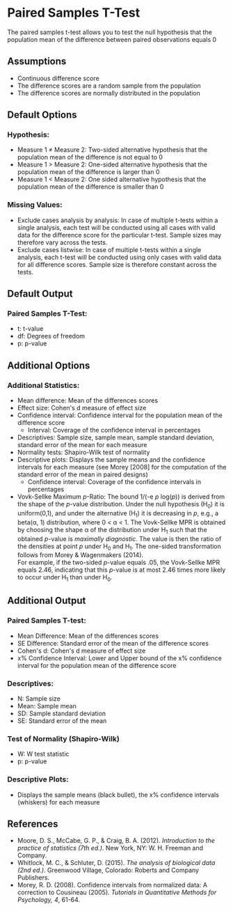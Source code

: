 Paired Samples T-Test
==========================

The paired samples t-test allows you to test the null hypothesis that the population mean of the difference between paired observations equals 0

Assumptions
-----------
- Continuous difference score
- The difference scores are a random sample from the population
- The difference scores are normally distributed in the population

Default Options
-------
### Hypothesis:
- Measure 1 &ne; Measure 2: Two-sided alternative hypothesis that the population mean of the difference is not equal to 0
- Measure 1 &gt; Measure 2: One-sided alternative hypothesis that the population mean of the difference is larger than 0
- Measure 1 &lt; Measure 2: One sided alternative hypothesis that the population mean of the difference is smaller than 0

### Missing Values:
 - Exclude cases analysis by analysis: In case of multiple t-tests within a single analysis, each test will be conducted using all cases with valid data for the difference score for the
  particular t-test. Sample sizes may therefore vary across the tests.
 - Exclude cases listwise: In case of multiple t-tests within a single analysis, each t-test will be conducted using only cases with valid data for all difference scores.
 Sample size is therefore constant across the tests.

Default Output
-------

### Paired Samples T-Test:
- t: t-value
- df: Degrees of freedom
- p: p-value

Additional Options
-------
### Additional Statistics:
- Mean difference: Mean of the differences scores
- Effect size: Cohen's d measure of effect size
- Confidence interval: Confidence interval for the population mean of the difference score
  - Interval: Coverage of the confidence interval in percentages
- Descriptives: Sample size, sample mean, sample standard deviation, standard error of the mean for each measure
- Normality tests: Shapiro-Wilk test of normality
- Descriptive plots: Displays the sample means and the confidence intervals for each measure (see Morey [2008] for the computation of the standard error of the mean in paired designs)
  - Confidence interval: Coverage of the confidence intervals in percentages
- Vovk-Sellke Maximum *p*-Ratio: The bound 1/(-e *p* log(*p*)) is derived from the shape of the *p*-value distribution. Under the null hypothesis (H<sub>0</sub>) it is uniform(0,1), and under the alternative (H<sub>1</sub>) it is decreasing in *p*, e.g., a beta(&#945;, 1) distribution, where 0 < &#945; < 1. The Vovk-Sellke MPR is obtained by choosing the shape &#945; of the distribution under H<sub>1</sub> such that the obtained *p*-value is *maximally diagnostic*. The value is then the ratio of the densities at point *p* under H<sub>0</sub> and H<sub>1</sub>. The one-sided transformation follows from Morey & Wagenmakers (2014).  
For example, if the two-sided *p*-value equals .05, the Vovk-Sellke MPR equals 2.46, indicating that this *p*-value is at most 2.46 times more likely to occur under H<sub>1</sub> than under H<sub>0</sub>.

Additional Output
-------

### Paired Samples T-test:
- Mean Difference: Mean of the differences scores
- SE Difference: Standard error of the mean of the difference scores
- Cohen's d: Cohen's d measure of effect size
- x% Confidence Interval: Lower and Upper bound of the x% confidence interval for the population mean of the difference score

### Descriptives:
- N: Sample size
- Mean: Sample mean
- SD: Sample standard deviation
- SE: Standard error of the mean

### Test of Normality (Shapiro-Wilk)
- W: W test statistic
- p: p-value

### Descriptive Plots:
- Displays the sample means (black bullet), the x% confidence intervals (whiskers) for each measure


References
-------
- Moore, D. S., McCabe, G. P., & Craig, B. A. (2012). *Introduction to the practice of statistics (7th ed.)*. New York, NY: W. H. Freeman and Company.
- Whitlock, M. C., & Schluter, D. (2015). *The analysis of biological data (2nd ed.)*. Greenwood Village, Colorado: Roberts and Company Publishers.
- Morey, R. D. (2008). Confidence intervals from normalized data: A correction to Cousineau (2005). *Tutorials in Quantitative Methods for Psychology, 4*, 61-64.
